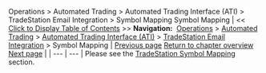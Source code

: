 ﻿
Operations \> Automated Trading \> Automated Trading Interface (ATI) \> TradeStation Email Integration \> Symbol Mapping
Symbol Mapping
| \<\< [Click to Display Table of Contents](symbol_mapping.md) \>\> **Navigation:**     [Operations](operations-1.md) \> [Automated Trading](automated_trading-1.md) \> [Automated Trading Interface (ATI)](automated_trading_interface_at-1.md) \> [TradeStation Email Integration](tradestation_email_integration-1.md) \> Symbol Mapping | [Previous page](set_up-1.md) [Return to chapter overview](tradestation_email_integration-1.md) [Next page](order_handling_options-1.md) |
| --- | --- |
Please see the [TradeStation Symbol Mapping](tradestation_symbol_mapping-1.md) section.
